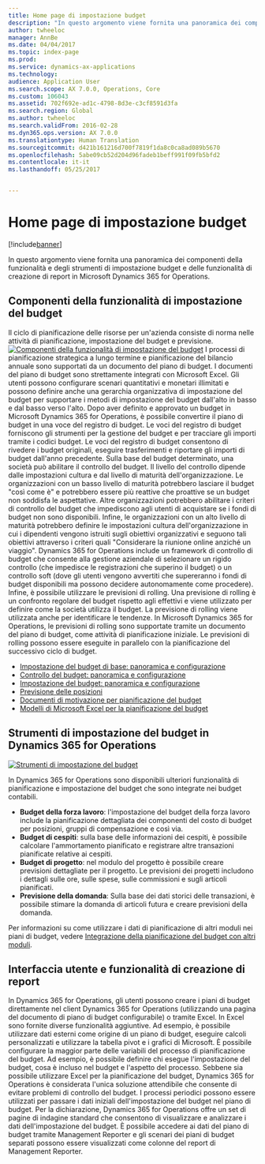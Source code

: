```yaml
---
title: Home page di impostazione budget
description: "In questo argomento viene fornita una panoramica dei componenti della funzionalità e degli strumenti di impostazione budget e delle funzionalità di creazione di report in Microsoft Dynamics 365 for Operations."
author: twheeloc
manager: AnnBe
ms.date: 04/04/2017
ms.topic: index-page
ms.prod: 
ms.service: dynamics-ax-applications
ms.technology: 
audience: Application User
ms.search.scope: AX 7.0.0, Operations, Core
ms.custom: 106043
ms.assetid: 702f692e-ad1c-4798-8d3e-c3cf8591d3fa
ms.search.region: Global
ms.author: twheeloc
ms.search.validFrom: 2016-02-28
ms.dyn365.ops.version: AX 7.0.0
ms.translationtype: Human Translation
ms.sourcegitcommit: d421b161216d700f7819f1da8c0ca8ad089b5670
ms.openlocfilehash: 5abe09cb52d204d96fadeb1beff991f09fb5bfd2
ms.contentlocale: it-it
ms.lasthandoff: 05/25/2017


---
```


# <a name="budgeting-home-page"></a>Home page di impostazione budget

[!include[banner](../includes/banner.md)]


In questo argomento viene fornita una panoramica dei componenti della funzionalità e degli strumenti di impostazione budget e delle funzionalità di creazione di report in Microsoft Dynamics 365 for Operations. 

<a name="components-of-budgeting-functionality"></a>Componenti della funzionalità di impostazione del budget
-------------------------------------

Il ciclo di pianificazione delle risorse per un'azienda consiste di norma nelle attività di pianificazione, impostazione del budget e previsione.
[![Componenti della funzionalità di impostazione del budget](./media/budgeting-functionality-components.jpg)](./media/budgeting-functionality-components.jpg) I processi di pianificazione strategica a lungo termine e pianificazione del bilancio annuale sono supportati da un documento del piano di budget. I documenti del piano di budget sono strettamente integrati con Microsoft Excel. Gli utenti possono configurare scenari quantitativi e monetari illimitati e possono definire anche una gerarchia organizzativa di impostazione del budget per supportare i metodi di impostazione del budget dall'alto in basso e dal basso verso l'alto. Dopo aver definito e approvato un budget in Microsoft Dynamics 365 for Operations, è possibile convertire il piano di budget in una voce del registro di budget. Le voci del registro di budget forniscono gli strumenti per la gestione del budget e per tracciare gli importi tramite i codici budget. Le voci del registro di budget consentono di rivedere i budget originali, eseguire trasferimenti e riportare gli importi di budget dall'anno precedente. Sulla base del budget determinato, una società può abilitare il controllo del budget. Il livello del controllo dipende dalle impostazioni cultura e dal livello di maturità dell'organizzazione. Le organizzazioni con un basso livello di maturità potrebbero lasciare il budget "così come è" e potrebbero essere più reattive che proattive se un budget non soddisfa le aspettative. Altre organizzazioni potrebbero abilitare i criteri di controllo del budget che impediscono agli utenti di acquistare se i fondi di budget non sono disponibili. Infine, le organizzazioni con un alto livello di maturità potrebbero definire le impostazioni cultura dell'organizzazione in cui i dipendenti vengono istruiti sugli obiettivi organizzativi e seguono tali obiettivi attraverso i criteri quali "Considerare la riunione online anziché un viaggio". Dynamics 365 for Operations include un framework di controllo di budget che consente alla gestione aziendale di selezionare un rigido controllo (che impedisce le registrazioni che superino il budget) o un controllo soft (dove gli utenti vengono avvertiti che supereranno i fondi di budget disponibili ma possono decidere autonomamente come procedere). Infine, è possibile utilizzare le previsioni di rolling. Una previsione di rolling è un confronto regolare del budget rispetto agli effettivi e viene utilizzato per definire come la società utilizza il budget. La previsione di rolling viene utilizzata anche per identificare le tendenze. In Microsoft Dynamics 365 for Operations, le previsioni di rolling sono supportate tramite un documento del piano di budget, come attività di pianificazione iniziale. Le previsioni di rolling possono essere eseguite in parallelo con la pianificazione del successivo ciclo di budget.

-   [Impostazione del budget di base: panoramica e configurazione](basic-budgeting-overview-configuration.md)
-   [Controllo del budget: panoramica e configurazione](budget-control-overview-configuration.md)
-   [Impostazione del budget: panoramica e configurazione](budget-planning-overview-configuration.md)
-   [Previsione delle posizioni](position-forecasting.md)
-   [Documenti di motivazione per pianificazione del budget](budget-planning-justification-docs.md)
-   [Modelli di Microsoft Excel per la pianificazione del budget](budget-planning-excel-templates.md)

## <a name="budgeting-tools-in-dynamics-365-for-operations"></a>Strumenti di impostazione del budget in Dynamics 365 for Operations
[![Strumenti di impostazione del budget](./media/budgeting-tools.jpg)](./media/budgeting-tools.jpg) 

In Dynamics 365 for Operations sono disponibili ulteriori funzionalità di pianificazione e impostazione del budget che sono integrate nei budget contabili.

-   **Budget della forza lavoro**: l'impostazione del budget della forza lavoro include la pianificazione dettagliata dei componenti del costo di budget per posizioni, gruppi di compensazione e così via.
-   **Budget di cespiti**: sulla base delle informazioni dei cespiti, è possibile calcolare l'ammortamento pianificato e registrare altre transazioni pianificate relative ai cespiti.
-   **Budget di progetto**: nel modulo del progetto è possibile creare previsioni dettagliate per il progetto. Le previsioni dei progetti includono i dettagli sulle ore, sulle spese, sulle commissioni e sugli articoli pianificati.
-   **Previsione della domanda**: Sulla base dei dati storici delle transazioni, è possibile stimare la domanda di articoli futura e creare previsioni della domanda.

Per informazioni su come utilizzare i dati di pianificazione di altri moduli nei piani di budget, vedere [Integrazione della pianificazione del budget con altri moduli](budget-planning-integration-other-modules.md).

## <a name="user-interface-and-reporting-capabilities"></a>Interfaccia utente e funzionalità di creazione di report
In Dynamics 365 for Operations, gli utenti possono creare i piani di budget direttamente nel client Dynamics 365 for Operations (utilizzando una pagina del documento di piano di budget configurabile) o tramite Excel. In Excel sono fornite diverse funzionalità aggiuntive. Ad esempio, è possibile utilizzare dati esterni come origine di un piano di budget, eseguire calcoli personalizzati e utilizzare la tabella pivot e i grafici di Microsoft. È possibile configurare la maggior parte delle variabili del processo di pianificazione del budget. Ad esempio, è possibile definire chi esegue l'impostazione del budget, cosa è incluso nel budget e l'aspetto del processo. Sebbene sia possibile utilizzare Excel per la pianificazione del budget, Dynamics 365 for Operations è considerata l'unica soluzione attendibile che consente di evitare problemi di controllo del budget. I processi periodici possono essere utilizzati per passare i dati iniziali dell'impostazione del budget nel piano di budget. Per la dichiarazione, Dynamics 365 for Operations offre un set di pagine di indagine standard che consentono di visualizzare e analizzare i dati dell'impostazione del budget. È possibile accedere ai dati del piano di budget tramite Management Reporter e gli scenari dei piani di budget separati possono essere visualizzati come colonne del report di Management Reporter.







